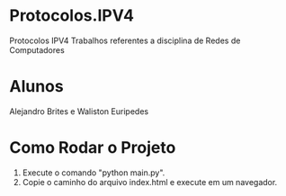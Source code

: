 # Protocolos.IPV4
Protocolos IPV4 Trabalhos referentes a disciplina de Redes de Computadores

# Alunos
Alejandro Brites e Waliston Euripedes

# Como Rodar o Projeto

1. Execute o comando "python main.py".
2. Copie o caminho do arquivo index.html e execute em um navegador.
